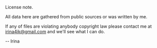 License note.

All data here are gathered from public sources or was written by me.

If any of files are violating anybody copyright law please contact me
at irina4ik@gmail.com and we'll see what I can do.

-- Irina
